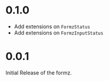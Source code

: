 # 0.1.0

- Add extensions on `FormzStatus`
- Add extensions on `FormzInputStatus`

# 0.0.1

Initial Release of the formz.
